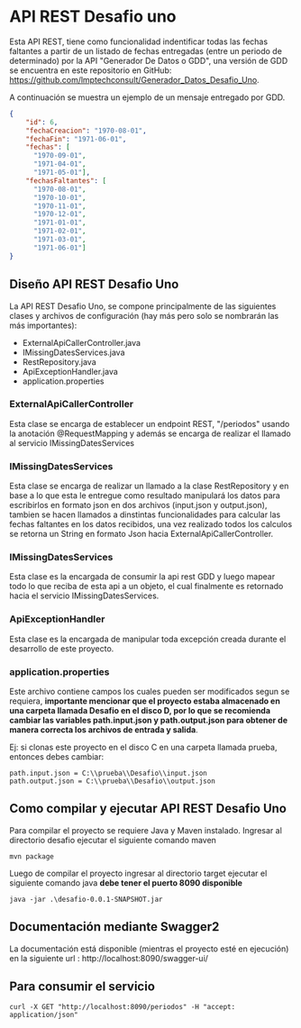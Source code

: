 # API REST Desafio uno

Esta API REST, tiene como funcionalidad indentificar todas las fechas faltantes a partir de un listado de fechas entregadas (entre un periodo de determinado) por la API "Generador De Datos o GDD", una versión de GDD se encuentra en este repositorio en GitHub: https://github.com/lmptechconsult/Generador_Datos_Desafio_Uno.

A continuación se muestra un ejemplo de un mensaje entregado por GDD.
```json
{
    "id": 6,
    "fechaCreacion": "1970-08-01",
    "fechaFin": "1971-06-01",
    "fechas": [     
      "1970-09-01",
	  "1971-04-01",
      "1971-05-01"],
	"fechasFaltantes": [
      "1970-08-01",
      "1970-10-01",
	  "1970-11-01",
	  "1970-12-01",
      "1971-01-01",
	  "1971-02-01",
	  "1971-03-01",
      "1971-06-01"]
}
```

## Diseño API REST Desafio Uno
La API REST Desafio Uno, se compone principalmente de las siguientes clases y archivos de configuración (hay más pero solo se nombrarán las más importantes):
* ExternalApiCallerController.java
* IMissingDatesServices.java
* RestRepository.java
* ApiExceptionHandler.java
* application.properties
### ExternalApiCallerController
Esta clase se encarga de establecer un endpoint REST, "/periodos" usando la anotación @RequestMapping y además se encarga de realizar el llamado al servicio 	IMissingDatesServices

### IMissingDatesServices
Esta clase se encarga de realizar un llamado a la clase RestRepository y en base a lo que esta le entregue como resultado manipulará los datos para escribirlos en formato json en dos archivos (input.json y output.json), tambien se hacen llamados a dinstintas funcionalidades para calcular las fechas faltantes en los datos recibidos, una vez realizado todos los calculos se retorna un String en formato Json hacia ExternalApiCallerController.

### IMissingDatesServices
Esta clase es la encargada de consumir la api rest GDD y luego mapear todo lo que reciba de esta api a un objeto, el cual finalmente es retornado hacia el servicio IMissingDatesServices.

### ApiExceptionHandler
Esta clase es la encargada de manipular toda excepción creada durante el desarrollo de este proyecto.

### application.properties
Este archivo contiene campos los cuales pueden ser modificados segun se requiera, **importante mencionar que el proyecto estaba almacenado en una carpeta llamada Desafio en el disco D, por lo que se recomienda cambiar las variables path.input.json y path.output.json para obtener de manera correcta los archivos de entrada y salida**.

Ej: si clonas este proyecto en el disco C en una carpeta llamada prueba, entonces debes cambiar:

	path.input.json = C:\\prueba\\Desafio\\input.json
	path.output.json = C:\\prueba\\Desafio\\output.json


## Como compilar y ejecutar API REST Desafio Uno
Para compilar el proyecto se requiere Java y Maven instalado. Ingresar al directorio desafio ejecutar el siguiente comando maven

	mvn package
Luego de compilar el proyecto ingresar al directorio target ejecutar el siguiente comando java **debe tener el puerto 8090 disponible**
			
	java -jar .\desafio-0.0.1-SNAPSHOT.jar

## Documentación mediante Swagger2

La documentación está disponible (mientras el proyecto esté en ejecución) en la siguiente url : http://localhost:8090/swagger-ui/

## Para consumir el servicio
	
	curl -X GET "http://localhost:8090/periodos" -H "accept: application/json"
	
